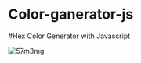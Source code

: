# Color-ganerator-js
#Hex Color Generator with Javascript

![57m3mg](https://user-images.githubusercontent.com/32941241/116581849-2109bf80-a8eb-11eb-9c45-1a47c32c8bee.gif)

